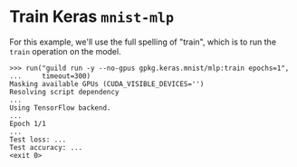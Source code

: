 # Train Keras `mnist-mlp`

For this example, we'll use the full spelling of "train", which is to
run the `train` operation on the model.

    >>> run("guild run -y --no-gpus gpkg.keras.mnist/mlp:train epochs=1",
    ...     timeout=300)
    Masking available GPUs (CUDA_VISIBLE_DEVICES='')
    Resolving script dependency
    ...
    Using TensorFlow backend.
    ...
    Epoch 1/1
    ...
    Test loss: ...
    Test accuracy: ...
    <exit 0>
